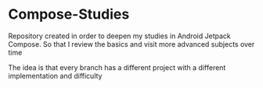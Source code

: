 # Compose-Studies

Repository created in order to deepen my studies in Android Jetpack Compose. So that I review the basics and visit more advanced subjects over time

The idea is that every branch has a different project with a different implementation and difficulty
